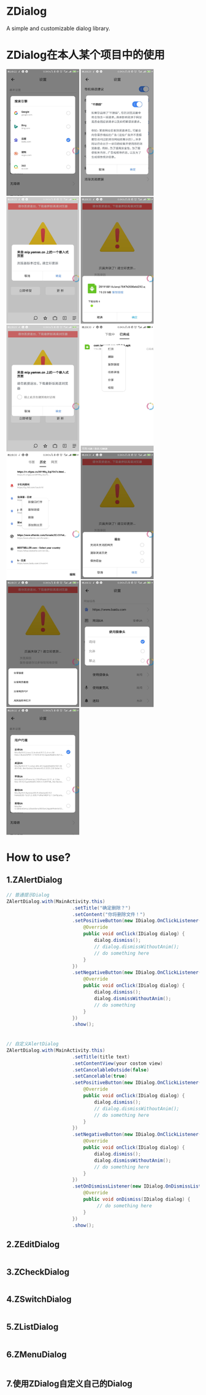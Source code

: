 # ZDialog
 A simple and customizable dialog library.

# ZDialog在本人某个项目中的使用
<div>
    <img src="https://github.com/Z-P-J/ZDialog/raw/master/screenshots/screenshots1.jpg" height="330" width="190">
    <img src="https://github.com/Z-P-J/ZDialog/raw/master/screenshots/screenshots2.jpg" height="330" width="190">
    <img src="https://github.com/Z-P-J/ZDialog/raw/master/screenshots/screenshots3.jpg" height="330" width="190">
    <img src="https://github.com/Z-P-J/ZDialog/raw/master/screenshots/screenshots4.jpg" height="330" width="190">
    <img src="https://github.com/Z-P-J/ZDialog/raw/master/screenshots/screenshots5.jpg" height="330" width="190">
    <img src="https://github.com/Z-P-J/ZDialog/raw/master/screenshots/screenshots6.jpg" height="330" width="190">
    <img src="https://github.com/Z-P-J/ZDialog/raw/master/screenshots/screenshots7.jpg" height="330" width="190">
    <img src="https://github.com/Z-P-J/ZDialog/raw/master/screenshots/screenshots8.jpg" height="330" width="190">
    <img src="https://github.com/Z-P-J/ZDialog/raw/master/screenshots/screenshots9.jpg" height="330" width="190">
    <img src="https://github.com/Z-P-J/ZDialog/raw/master/screenshots/screenshots10.jpg" height="330" width="190">
    <img src="https://github.com/Z-P-J/ZDialog/raw/master/screenshots/screenshots11.jpg" height="330" width="190">
</div>

# How to use?
## 1.ZAlertDialog
```java
// 普通提示Dialog
ZAlertDialog.with(MainActivity.this)
                        .setTitle("确定删除？")
                        .setContent("你将删除文件！")
                        .setPositiveButton(new IDialog.OnClickListener() {
                            @Override
                            public void onClick(IDialog dialog) {
                                dialog.dismiss();
                                // dialog.dismissWithoutAnim();
                                // do something here
                            }
                        })
                        .setNegativeButton(new IDialog.OnClickListener() {
                            @Override
                            public void onClick(IDialog dialog) {
                                dialog.dismiss();
                                dialog.dismissWithoutAnim();
                                // do something
                            }
                        })
                        .show();


// 自定义AlertDialog
ZAlertDialog.with(MainActivity.this)
                        .setTitle(title text)
                        .setContentView(your costom view)
                        .setCancelableOutside(false)
                        .setCancelable(true)
                        .setPositiveButton(new IDialog.OnClickListener() {
                            @Override
                            public void onClick(IDialog dialog) {
                                dialog.dismiss();
                                // dialog.dismissWithoutAnim();
                                // do something here
                            }
                        })
                        .setNegativeButton(new IDialog.OnClickListener() {
                            @Override
                            public void onClick(IDialog dialog) {
                                dialog.dismiss();
                                dialog.dismissWithoutAnim();
                                // do something here
                            }
                        })
                        .setOnDismissListener(new IDialog.OnDismissListener() {
                            @Override
                            public void onDismiss(IDialog dialog) {
                                 // do something here
                            }
                        })
                        .show();
```

## 2.ZEditDialog
```java

```

## 3.ZCheckDialog
```java

```

## 4.ZSwitchDialog
```java

```

## 5.ZListDialog
```java

```

## 6.ZMenuDialog
```java

```

## 7.使用ZDialog自定义自己的Dialog
```java

```